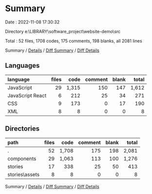 # Summary

Date : 2022-11-08 17:30:32

Directory e:\\LIBRARY\\software_project\\website-demo\\src

Total : 52 files,  1708 codes, 175 comments, 198 blanks, all 2081 lines

Summary / [Details](details.md) / [Diff Summary](diff.md) / [Diff Details](diff-details.md)

## Languages
| language | files | code | comment | blank | total |
| :--- | ---: | ---: | ---: | ---: | ---: |
| JavaScript | 29 | 1,315 | 150 | 147 | 1,612 |
| JavaScript React | 6 | 212 | 25 | 34 | 271 |
| CSS | 9 | 173 | 0 | 17 | 190 |
| XML | 8 | 8 | 0 | 0 | 8 |

## Directories
| path | files | code | comment | blank | total |
| :--- | ---: | ---: | ---: | ---: | ---: |
| . | 52 | 1,708 | 175 | 198 | 2,081 |
| components | 29 | 1,063 | 113 | 100 | 1,276 |
| stories | 17 | 338 | 25 | 50 | 413 |
| stories\\assets | 8 | 8 | 0 | 0 | 8 |

Summary / [Details](details.md) / [Diff Summary](diff.md) / [Diff Details](diff-details.md)